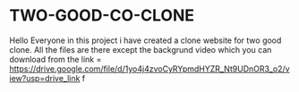 # TWO-GOOD-CO-CLONE
Hello Everyone in this project i have created a clone website for two good clone. All the files are there except the backgrund video which you can download from the link =   https://drive.google.com/file/d/1yo4j4zvoCyRYpmdHYZR_Nt9UDnOR3_o2/view?usp=drive_link      f
